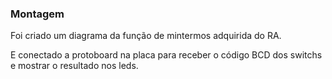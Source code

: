 ### Montagem

Foi criado um diagrama da função de mintermos adquirida do RA.

E conectado a protoboard na placa para receber o código BCD dos switchs e mostrar o resultado nos leds.